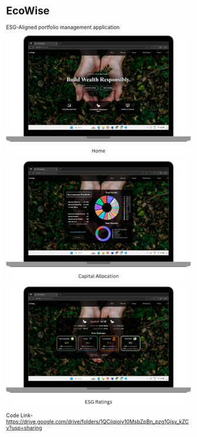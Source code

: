 # EcoWise
ESG-Aligned portfolio management application

<p align="center"><img src="Home.png" /></p>
<p align="center"><img src="Home (1).png" /></p>
<p align="center"><img src="Home (2).png" /></p>

Code Link-https://drive.google.com/drive/folders/1QCiiqioiy10MsbZpBn_pzg1Gjsv_kZCv?usp=sharing
